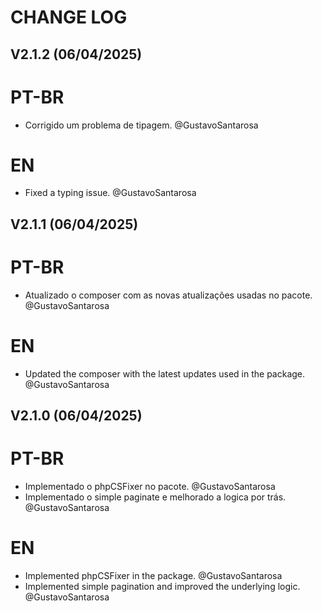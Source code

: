 # CHANGE LOG

## V2.1.2 (06/04/2025)

# PT-BR

- Corrigido um problema de tipagem. @GustavoSantarosa

# EN

- Fixed a typing issue. @GustavoSantarosa

## V2.1.1 (06/04/2025)

# PT-BR

- Atualizado o composer com as novas atualizações usadas no pacote. @GustavoSantarosa

# EN

- Updated the composer with the latest updates used in the package. @GustavoSantarosa

## V2.1.0 (06/04/2025)

# PT-BR

- Implementado o phpCSFixer no pacote. @GustavoSantarosa
- Implementado o simple paginate e melhorado a logica por trás. @GustavoSantarosa

# EN

- Implemented phpCSFixer in the package. @GustavoSantarosa
- Implemented simple pagination and improved the underlying logic. @GustavoSantarosa
